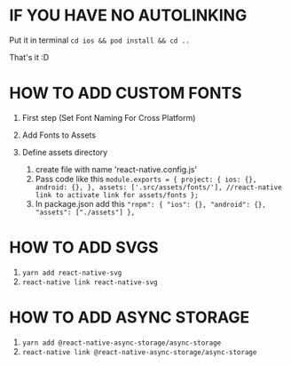 # IF YOU HAVE NO AUTOLINKING
Put it in terminal
`cd ios && pod install && cd ..`

That's it :D

# HOW TO ADD CUSTOM FONTS
1. First step (Set Font Naming For Cross Platform)

2. Add Fonts to Assets

3. Define assets directory
    1) create file with name 'react-native.config.js'
    2) Pass code like this
    `module.exports = {
    	project: {
    		ios: {},
    		android: {},
    	},
    	assets: ['.src/assets/fonts/'], //react-native link to activate link for assets/fonts
    };`
    3) In package.json add this
    `"rnpm": {
        "ios": {},
        "android": {},
        "assets": ["./assets"]
      },`

# HOW TO ADD SVGS
1) `yarn add react-native-svg`
2) `react-native link react-native-svg`

# HOW TO ADD ASYNC STORAGE
1) `yarn add @react-native-async-storage/async-storage`
2) `react-native link @react-native-async-storage/async-storage`